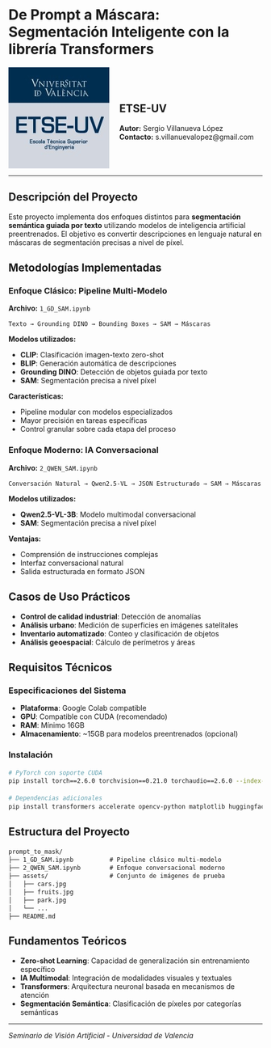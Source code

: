 # De Prompt a Máscara: Segmentación Inteligente con la librería Transformers

<div style="display: flex; align-items: center; gap: 20px;">
  <img src="assets/logo_etse.jpg" alt="ETSE-UV Logo" width="200"/>
  <div>
    <h2>ETSE-UV</h2>
    <p><strong>Autor:</strong> Sergio Villanueva López<br>
    <strong>Contacto:</strong> s.villanuevalopez@gmail.com</p>
  </div>
</div>

---

## Descripción del Proyecto

Este proyecto implementa dos enfoques distintos para **segmentación semántica guiada por texto** utilizando modelos de inteligencia artificial preentrenados. El objetivo es convertir descripciones en lenguaje natural en máscaras de segmentación precisas a nivel de píxel.

## Metodologías Implementadas

### Enfoque Clásico: Pipeline Multi-Modelo
**Archivo:** `1_GD_SAM.ipynb`

```
Texto → Grounding DINO → Bounding Boxes → SAM → Máscaras
```

**Modelos utilizados:**
- **CLIP**: Clasificación imagen-texto zero-shot
- **BLIP**: Generación automática de descripciones
- **Grounding DINO**: Detección de objetos guiada por texto  
- **SAM**: Segmentación precisa a nivel píxel

**Características:**
- Pipeline modular con modelos especializados
- Mayor precisión en tareas específicas
- Control granular sobre cada etapa del proceso

### Enfoque Moderno: IA Conversacional
**Archivo:** `2_QWEN_SAM.ipynb`

```
Conversación Natural → Qwen2.5-VL → JSON Estructurado → SAM → Máscaras
```

**Modelos utilizados:**
- **Qwen2.5-VL-3B**: Modelo multimodal conversacional
- **SAM**: Segmentación precisa a nivel píxel

**Ventajas:**
- Comprensión de instrucciones complejas
- Interfaz conversacional natural
- Salida estructurada en formato JSON

## Casos de Uso Prácticos

- **Control de calidad industrial**: Detección de anomalías
- **Análisis urbano**: Medición de superficies en imágenes satelitales
- **Inventario automatizado**: Conteo y clasificación de objetos
- **Análisis geoespacial**: Cálculo de perímetros y áreas

## Requisitos Técnicos

### Especificaciones del Sistema
- **Plataforma**: Google Colab compatible
- **GPU**: Compatible con CUDA (recomendado)
- **RAM**: Mínimo 16GB
- **Almacenamiento**: ~15GB para modelos preentrenados (opcional)

### Instalación

```bash
# PyTorch con soporte CUDA
pip install torch==2.6.0 torchvision==0.21.0 torchaudio==2.6.0 --index-url https://download.pytorch.org/whl/cu124

# Dependencias adicionales
pip install transformers accelerate opencv-python matplotlib huggingface_hub[hf_xet] qwen-vl-utils ipykernel ipywidgets
```

## Estructura del Proyecto

```
prompt_to_mask/
├── 1_GD_SAM.ipynb          # Pipeline clásico multi-modelo
├── 2_QWEN_SAM.ipynb        # Enfoque conversacional moderno
├── assets/                 # Conjunto de imágenes de prueba
│   ├── cars.jpg
│   ├── fruits.jpg
│   ├── park.jpg
│   └── ...
├── README.md
```

## Fundamentos Teóricos

- **Zero-shot Learning**: Capacidad de generalización sin entrenamiento específico
- **IA Multimodal**: Integración de modalidades visuales y textuales
- **Transformers**: Arquitectura neuronal basada en mecanismos de atención
- **Segmentación Semántica**: Clasificación de píxeles por categorías semánticas

---

*Seminario de Visión Artificial - Universidad de Valencia*


